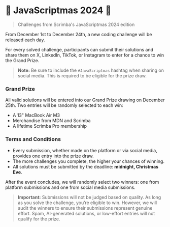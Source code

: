 # 🎄 JavaScriptmas 2024 🎄
> Challenges from Scrimba's JavaScriptmas 2024 edition  

From December 1st to December 24th, a new coding challenge will be released each day.  

For every solved challenge, participants can submit their solutions and share them on X, LinkedIn, TikTok, or Instagram to enter for a chance to win the Grand Prize.  

> **Note:** Be sure to include the `#JavaScriptmas` hashtag when sharing on social media. This is required to be eligible for the prize draw.  

### **Grand Prize**  
All valid solutions will be entered into our Grand Prize drawing on December 25th. Two entries will be randomly selected to each win:  
- A 13" MacBook Air M3  
- Merchandise from MDN and Scrimba  
- A lifetime Scrimba Pro membership  

### **Terms and Conditions**  
- Every submission, whether made on the platform or via social media, provides one entry into the prize draw.  
- The more challenges you complete, the higher your chances of winning.  
- All solutions must be submitted by the deadline: **midnight, Christmas Eve**.  

After the event concludes, we will randomly select two winners: one from platform submissions and one from social media submissions.  

> **Important:** Submissions will not be judged based on quality. As long as you solve the challenge, you’re eligible to win. However, we will audit the winners to ensure their submissions represent genuine effort. Spam, AI-generated solutions, or low-effort entries will not qualify for the prize.
